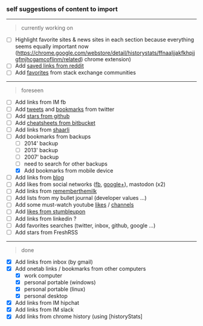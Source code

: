 ### self suggestions of content to import
___
> currently working on
* [ ] Highlight favorite sites & news sites in each section because everything seems equally important now
(https://chrome.google.com/webstore/detail/historystats/ffnaaljjakfkhpjjgfmjhcgamcoflinm/related) chrome extension)
* [ ] Add [saved links from reddit](https://www.reddit.com/user/MorganGeek/saved/)
* [ ] Add [favorites](https://stackexchange.com/users/2315914/morgangeek?tab=favorites) from stack exchange communities
___
> foreseen 
* [ ] Add links from IM fb
* [ ] Add [tweets](https://twitter.com/MorganGeek) and [bookmarks](https://twitter.com/MorganGeek/likes) from twitter
* [ ] Add [stars from github](https://github.com/MorganGeek?tab=stars)
* [ ] Add [cheatsheets from bitbucket](https://bitbucket.org/morgangeek/cheatsheet)
* [ ] Add links from [shaarli](http://www.morgangeek.be/shaarli/)
* [ ] Add bookmarks from backups
  * [ ] 2014' backup
  * [ ] 2013' backup
  * [ ] 2007' backup
  * [ ] need to search for other backups 
  * [x] Add bookmarks from mobile device
* [ ] Add links from [blog](http://www.morgangeek.be/blog/)
* [ ] Add likes from social networks ([fb](https://www.facebook.com/mwattiez/allactivity?privacy_source=activity_log&log_filter=likes), [google+](https://plus.google.com/+MorganWattiez)), mastodon (x2)
* [ ] Add links from [rememberthemilk](https://www.rememberthemilk.com/app/#all)
* [ ] Add lists from my bullet journal (developer values ...)
* [ ] Add some must-watch youtube [likes](https://www.youtube.com/channel/UC3gqyF0Mvh7EaOIa31JkEXA/videos?view=15&sort=dd&shelf_id=0) / [channels](https://www.youtube.com/channel/UC3gqyF0Mvh7EaOIa31JkEXA/channels?view=56&shelf_id=0)
* [ ] Add [likes from stumbleupon](http://www.stumbleupon.com/stumbler/MorganGeek/likes)
* [ ] Add links from linkedin ? 
* [ ] Add favorites searches (twitter, inbox, github, google ...)
* [ ] Add stars from FreshRSS
___
> done
* [x] Add links from inbox (by gmail)
* [x] Add onetab links / bookmarks from other computers
  * [x] work computer
  * [x] personal portable (windows)
  * [x] personal portable (linux)
  * [x] personal desktop
* [x] Add links from IM hipchat
* [x] Add links from IM slack
* [x] Add links from chrome history (using [historyStats]
